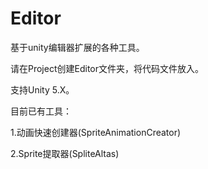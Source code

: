 # Editor

基于unity编辑器扩展的各种工具。

请在Project创建Editor文件夹，将代码文件放入。

支持Unity 5.X。

目前已有工具：

1.动画快速创建器(SpriteAnimationCreator)

2.Sprite提取器(SpliteAltas)

